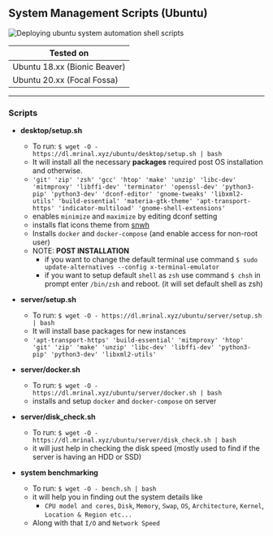 ## System Management Scripts (Ubuntu)
![Deploying ubuntu system automation shell scripts](https://github.com/TheMrinalSinha/ubuntu/workflows/Deploying%20ubuntu%20system%20automation%20shell%20scripts/badge.svg)

| Tested on |
|- |
| Ubuntu 18.xx (Bionic Beaver) |
| Ubuntu 20.xx (Focal Fossa) |
--------------------------------
### Scripts
- **desktop/setup.sh**
  - To run: `$ wget -O - https://dl.mrinal.xyz/ubuntu/desktop/setup.sh | bash`
  - It will install all the necessary **packages** required post OS installation and otherwise.
  - `'git'
    'zip'
    'zsh'
    'gcc'
    'htop'
    'make'
    'unzip'
    'libc-dev'
    'mitmproxy'
    'libffi-dev'
    'terminator'
    'openssl-dev'
    'python3-pip'
    'python3-dev'
    'dconf-editor'
    'gnome-tweaks'
    'libxml2-utils'
    'build-essential'
    'materia-gtk-theme'
    'apt-transport-https'
    'indicator-multiload'
    'gnome-shell-extensions'`
  - enables `minimize` and `maximize` by editing dconf setting
  - installs flat icons theme from [snwh](https://launchpad.net/~snwh/+archive/ubuntu/ppa?field.series_filter=bionic)
  - Installs `docker` and `docker-compose` (and enable access for non-root user)
  - NOTE: **POST INSTALLATION**
    - if you want to change the default terminal use command `$ sudo update-alternatives --config x-terminal-emulator`
    - if you want to setup default `shell` as `zsh` use command `$ chsh` in prompt enter `/bin/zsh` and reboot. (it will set default shell as zsh)

- **server/setup.sh**
    - To run: `$ wget -O - https://dl.mrinal.xyz/ubuntu/server/setup.sh | bash`
    - It will install base packages for new instances
    - `'apt-transport-https'
    'build-essential'
    'mitmproxy'
    'htop'
    'git'
    'zip'
    'make'
    'unzip'
    'libc-dev'
    'libffi-dev'
    'python3-pip'
    'python3-dev'
    'libxml2-utils'`

- **server/docker.sh**
    - To run: `$ wget -O - https://dl.mrinal.xyz/ubuntu/server/docker.sh | bash`
    - installs and setup `docker` and `docker-compose` on server

- **server/disk_check.sh**
    - To run: `$ wget -O - https://dl.mrinal.xyz/ubuntu/server/disk_check.sh | bash`
    - it will just help in checking the disk speed (mostly used to find if the server is having an HDD or SSD)
- **system benchmarking**
    - To run: `$ wget -O - bench.sh | bash`
    - it will help you in finding out the system details like
      - `CPU model and cores`, `Disk`, `Memory`, `Swap`, `OS`, `Architecture`, `Kernel`, `Location & Region etc...`
    - Along with that `I/O` and `Network Speed`
